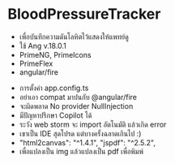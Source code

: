 # BloodPressureTracker

* เพื่อบันทึกความดันโลหิตไว้แสดงให้แพทย์ดู
* ใช้ Ang v.18.0.1
* PrimeNG, PrimeIcons
* PrimeFlex
* angular/fire

- การตั้งค่า app.config.ts
- อย่าเอา compat มาปนกับ @angular/fire
- จะผิดพลาด No provider NullInjection
- มีปัญหาปรึกษา Copilot ได้
- ระวัง web storm จะ import อัตโนมัติ แล้วเกิด error
- เขาเป็น IDE สุดโปรด แต่บางครั้งฉลาดเกินไป :)
- "html2canvas": "^1.4.1",
  "jspdf": "^2.5.2",
- เพื่อแปลงเป็น img แล้วแปลงเป็น pdf เพื่อพิมพ์ 
